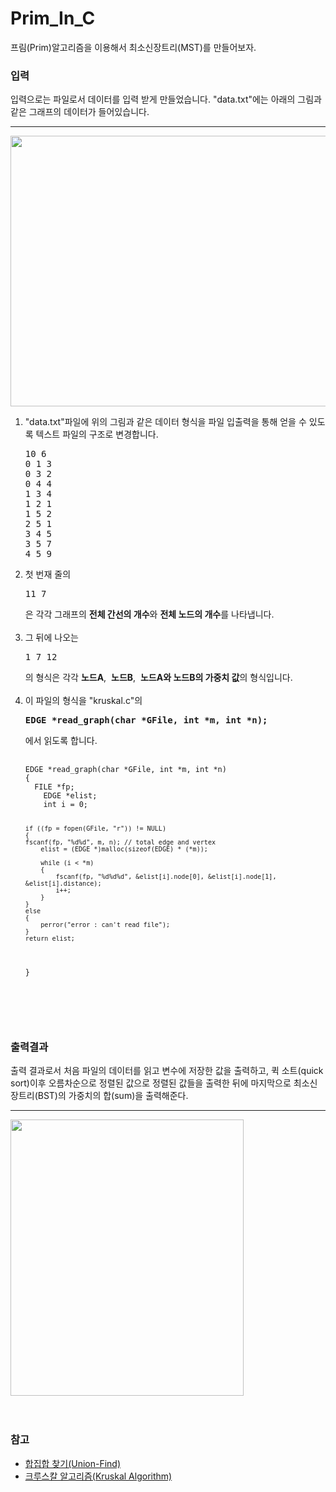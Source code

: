# Prim_In_C
프림(Prim)알고리즘을 이용해서 최소신장트리(MST)를 만들어보자.

 <h3>입력</h3>
 <p>입력으로는 파일로서 데이터를 입력 받게 만들었습니다. "data.txt"에는 아래의 그림과 같은 그래프의 데이터가 들어있습니다.</p>
 <hr>
<img src = "http://cslab2.kku.ac.kr/~201721210/prim_1.JPG" width = "674px" height = "433px"><br>
<ol>
  <li>"data.txt"파일에 위의 그림과 같은 데이터 형식을 파일 입출력을 통해 얻을 수 있도록 텍스트 파일의 구조로 변경합니다.</li>
<pre>
10 6
0 1 3
0 3 2
0 4 4
1 3 4
1 2 1
1 5 2
2 5 1
3 4 5
3 5 7
4 5 9
</pre>
  <li>첫 번재 줄의 <pre>11 7</pre>은 각각 그래프의 <b>전체 간선의 개수</b>와 <b>전체 노드의 개수</b>를 나타냅니다.</li><br>
  <li>그 뒤에 나오는 <pre>1 7 12</pre>의 형식은 각각 <b>노드A</b>,&nbsp;&nbsp;<b>노드B</b>,&nbsp;&nbsp;<b>노드A와 노드B의 가중치 값</b>의 형식입니다.</li><br>
  <li>이 파일의 형식을 "kruskal.c"의 <pre><b>EDGE *read_graph(char *GFile, int *m, int *n);</b></pre>에서 읽도록 합니다.<br>
      <pre>
      <code>
EDGE *read_graph(char *GFile, int *m, int *n)
{
  FILE *fp;
	EDGE *elist;
	int i = 0;

	if ((fp = fopen(GFile, "r")) != NULL)
	{
    fscanf(fp, "%d%d", m, n); // total edge and vertex
		elist = (EDGE *)malloc(sizeof(EDGE) * (*m));

		while (i < *m)
		{
			fscanf(fp, "%d%d%d", &elist[i].node[0], &elist[i].node[1], &elist[i].distance);
			i++;
		}
	}
	else
	{
		perror("error : can't read file");
	}
	return elist;
}
      </code>
      </pre>
   </li><br>
 </ol>
 <br>
 <h3>출력결과</h3>
 <p>출력 결과로서 처음 파일의 데이터를 읽고 변수에 저장한 값을 출력하고, 퀵 소트(quick sort)이후 오름차순으로 정렬된 값으로 정렬된 값들을 출력한 뒤에 마지막으로 최소신장트리(BST)의 가중치의 합(sum)을 출력해준다.</p>
 <hr>
 <img src = "http://cslab2.kku.ac.kr/~201721210/output.jpg" width = "373px" height = "442px"><br>
 
 <br>
 <br>
 
 <h3>참고</h3>
 <ul>
  <li><a href = "https://www.youtube.com/watch?v=AMByrd53PHM&list=PLRx0vPvlEmdDHxCvAQS1_6XV4deOwfVrz&index=18">합집합 찾기(Union-Find)   </a></li>
  <li><a href = "https://www.youtube.com/watch?v=LQ3JHknGy8c&list=PLRx0vPvlEmdDHxCvAQS1_6XV4deOwfVrz&index=19">크루스칼 알고리즘(Kruskal Algorithm)</a></li>
 </ul>
 
 
 
